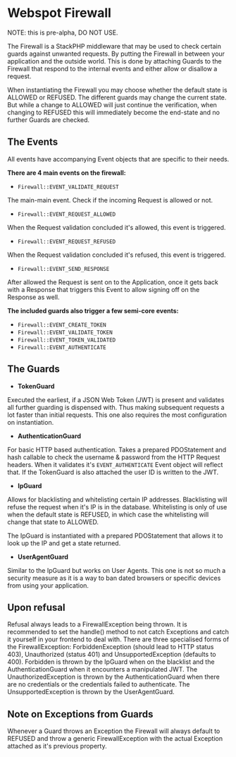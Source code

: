 Webspot Firewall
================

NOTE: this is pre-alpha, DO NOT USE.

The Firewall is a StackPHP middleware that may be used to check certain guards against unwanted requests. By putting
the Firewall in between your application and the outside world. This is done by attaching Guards to the Firewall that
respond to the internal events and either allow or disallow a request.

When instantiating the Firewall you may choose whether the default state is ALLOWED or REFUSED. The different guards
may change the current state. But while a change to ALLOWED will just continue the verification, when changing to
REFUSED this will immediately become the end-state and no further Guards are checked.

The Events
----------

All events have accompanying Event objects that are specific to their needs.

__There are 4 main events on the firewall:__

* `Firewall::EVENT_VALIDATE_REQUEST`

The main-main event. Check if the incoming Request is allowed or not.

* `Firewall::EVENT_REQUEST_ALLOWED`

When the Request validation concluded it's allowed, this event is triggered.

* `Firewall::EVENT_REQUEST_REFUSED`

When the Request validation concluded it's refused, this event is triggered.

* `Firewall::EVENT_SEND_RESPONSE`

After allowed the Request is sent on to the Application, once it gets back with a Response that triggers this Event to
allow signing off on the Response as well.

__The included guards also trigger a few semi-core events:__

* `Firewall::EVENT_CREATE_TOKEN`
* `Firewall::EVENT_VALIDATE_TOKEN`
* `Firewall::EVENT_TOKEN_VALIDATED`
* `Firewall::EVENT_AUTHENTICATE`

The Guards
----------

* __TokenGuard__

Executed the earliest, if a JSON Web Token (JWT) is present and validates all further guarding is dispensed with. Thus
making subsequent requests a lot faster than initial requests. This one also requires the most configuration on
instantiation.

* __AuthenticationGuard__

For basic HTTP based authentication. Takes a prepared PDOStatement and hash callable to check the username & password
from the HTTP Request headers. When it validates it's `EVENT_AUTHENTICATE` Event object will reflect that. If the
TokenGuard is also attached the user ID is written to the JWT.

* __IpGuard__

Allows for blacklisting and whitelisting certain IP addresses. Blacklisting will refuse the request when it's IP is
in the database. Whitelisting is only of use when the default state is REFUSED, in which case the whitelisting will
change that state to ALLOWED.

The IpGuard is instantiated with a prepared PDOStatement that allows it to look up the IP and get a state returned.

* __UserAgentGuard__

Similar to the IpGuard but works on User Agents. This one is not so much a security measure as it is a way to ban
dated browsers or specific devices from using your application.

Upon refusal
------------

Refusal always leads to a FirewallException being thrown. It is recommended to set the handle() method to not catch
Exceptions and catch it yourself in your frontend to deal with. There are three specialised forms of the
FirewallException: ForbiddenException (should lead to HTTP status 403), Unauthorized (status 401) and
UnsupportedException (defaults to 400). Forbidden is thrown by the IpGuard when on the blacklist and the
AuthenticationGuard when it encounters a manipulated JWT. The UnauthorizedException is thrown by the
AuthenticationGuard when there are no credentials or the credentials failed to authenticate. The UnsupportedException
is thrown by the UserAgentGuard.

Note on Exceptions from Guards
------------------------------

Whenever a Guard throws an Exception the Firewall will always default to REFUSED and throw a generic FirewallException
with the actual Exception attached as it's previous property.
